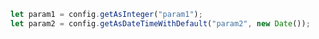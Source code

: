 
```typescript
let param1 = config.getAsInteger("param1");
let param2 = config.getAsDateTimeWithDefault("param2", new Date());

```

